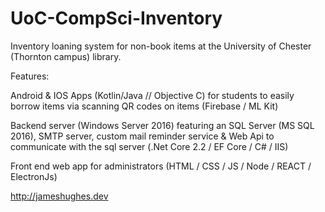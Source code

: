 # UoC-CompSci-Inventory

Inventory loaning system for non-book items at the University of Chester (Thornton campus) library.

Features:

  Android & IOS Apps (Kotlin/Java // Objective C) for students to easily borrow items via scanning QR codes on items (Firebase / ML Kit)
  
  Backend server (Windows Server 2016) featuring an SQL Server (MS SQL 2016), SMTP server, custom mail reminder service & Web Api to communicate with the sql server (.Net Core 2.2 / EF Core / C# / IIS)
  
  Front end web app for administrators (HTML / CSS / JS / Node / REACT / ElectronJs)
  
  
  http://jameshughes.dev
